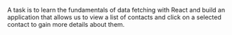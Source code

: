 A task is to learn the fundamentals of data fetching with React and build an application that allows us to view a list of contacts and click on a selected contact to gain more details about them.
